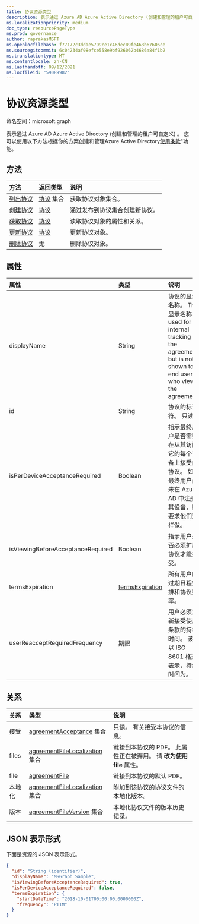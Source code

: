 ```yaml
---
title: 协议资源类型
description: 表示通过 Azure AD Azure Active Directory (创建和管理的租户可自定义) 。
ms.localizationpriority: medium
doc_type: resourcePageType
ms.prod: governance
author: raprakasMSFT
ms.openlocfilehash: f77172c3ddae5799ce1c46dec09fe468b67606ce
ms.sourcegitcommit: 6c04234af08efce558e9bf926062b4686a84f1b2
ms.translationtype: MT
ms.contentlocale: zh-CN
ms.lasthandoff: 09/12/2021
ms.locfileid: "59089982"
---
```

# <a name="agreement-resource-type"></a>协议资源类型

命名空间：microsoft.graph

表示通过 Azure AD Azure Active Directory (创建和管理的租户可自定义) 。 您可以使用以下方法根据你的方案创建和管理Azure Active Directory[使用条款](/azure/active-directory/active-directory-tou)"功能。

## <a name="methods"></a>方法

| 方法       | 返回类型 | 说明 |
|:-------------|:------------|:------------|
| [列出协议](../api/agreement-list.md) | [协议](agreement.md) 集合 | 获取协议对象集合。 |
| [创建协议](../api/agreement-post-agreements.md) | [协议](agreement.md) | 通过发布到协议集合创建新协议。 |
| [获取协议](../api/agreement-get.md) | [协议](agreement.md) | 读取协议对象的属性和关系。 |
| [更新协议](../api/agreement-update.md) | [协议](agreement.md) | 更新协议对象。 |
| [删除协议](../api/agreement-delete.md) | 无 | 删除协议对象。 |

## <a name="properties"></a>属性
| 属性     | 类型        | 说明 |
|:-------------|:------------|:------------|
|displayName|String|协议的显示名称。 The 显示名称 is used for internal tracking of the agreement but is not shown to end users who view the agreement.|
|id|String| 协议的标识符。 只读。|
|isPerDeviceAcceptanceRequired|Boolean|指示最终用户是否需要在从其访问它的每个设备上接受此协议。 如果最终用户尚未在 Azure AD 中注册其设备，则要求他们这样做。|
|isViewingBeforeAcceptanceRequired|Boolean|指示用户是否必须扩展协议才能接受。|
|termsExpiration|[termsExpiration](termsexpiration.md)| 所有用户的过期日程安排和协议频率。 |
|userReacceptRequiredFrequency|期限|用户必须重新接受使用条款的持续时间。 该值以 ISO 8601 格式表示，持续时间为。|


## <a name="relationships"></a>关系
| 关系 | 类型        | 说明 |
|:-------------|:------------|:------------|
|接受|[agreementAcceptance](agreementacceptance.md) 集合|只读。 有关接受本协议的信息。|
|files|[agreementFileLocalization](agreementfilelocalization.md) 集合| 链接到本协议的 PDF。 此属性正在被弃用。 请  **改为使用 file** 属性。|
|file|[agreementFile](agreementfile.md) | 链接到本协议的默认 PDF。|
|本地化|[agreementFileLocalization](agreementfilelocalization.md) 集合|附加到该协议的协议文件的本地化版本。|
|版本|[agreementFileVersion](agreementfileversion.md) 集合|本地化协议文件的版本历史记录。|


## <a name="json-representation"></a>JSON 表示形式

下面是资源的 JSON 表示形式。

<!-- {
  "blockType": "resource",
  "keyProperty": "id",
  "optionalProperties": [

  ],
  "@odata.type": "microsoft.graph.agreement"
}-->

```json
{
  "id": "String (identifier)",
  "displayName": "MSGraph Sample",
  "isViewingBeforeAcceptanceRequired": true,
  "isPerDeviceAcceptanceRequired": false,
  "termsExpiration": {
    "startDateTime": "2018-10-01T00:00:00.0000000Z",
    "frequency": "PT1M"
  }
}
```

<!-- uuid: 8fcb5dbc-d5aa-4681-8e31-b001d5168d79
2015-10-25 14:57:30 UTC -->
<!--
{
  "type": "#page.annotation",
  "description": "agreement resource",
  "keywords": "",
  "section": "documentation",
  "tocPath": "",
  "suppressions": []
}
-->


